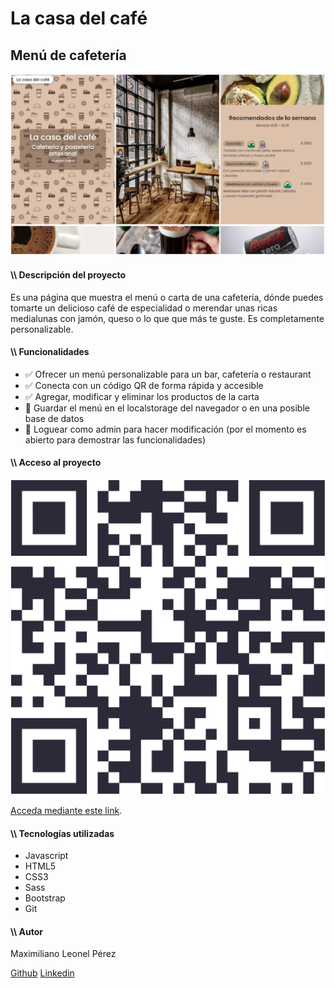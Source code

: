<h1>La casa del café</h1>
<h2>Menú de cafetería</h2>

<div>
<img src="img\lacasadelcafe.png">
</div>

<h4 class="text-lg">\\ Descripción del proyecto</h4>
<p>Es una página que muestra el menú o carta de una cafetería, dónde puedes tomarte un delicioso café de especialidad o merendar unas ricas medialunas con jamón, queso o lo que que más te guste. Es completamente personalizable.</p>

<h4 class="text-lg">\\ Funcionalidades</h4>

<ul>
<li>✅ Ofrecer un menú personalizable para un bar, cafetería o restaurant</li>
<li>✅ Conecta con un código QR de forma rápida y accesible</li>
<li>✅ Agregar, modificar y eliminar los productos de la carta</li>
<li>🔧 Guardar el menú en el localstorage del navegador o en una posible base de datos</li>
<li>🔧 Loguear como admin para hacer modificación (por el momento es abierto para demostrar las funcionalidades)</li>
</ul>

<h4 class="text-lg">\\ Acceso al proyecto</h4>

<div>
 <img src="/img/QRCode.png" class="img-fluid"/>
</div>

<a href="https://menu-cafeteria.vercel.app/" target="_blank">Acceda mediante este link</a>.

<h4 class="text-lg">\\ Tecnologías utilizadas</h4>

<div class="flex gap-x-2">
<ul>
<li>Javascript</li>
<li>HTML5</li>
<li>CSS3</li>
<li>Sass</li>
<li>Bootstrap</li>
<li>Git</li>
</ul>

<h4 class="text-lg">\\ Autor</h4>

<p>Maximiliano Leonel Pérez</p>
<a href="https://github.com/MaximilianoLeonel23" target="_blank">Github</a>
<a href="https://www.linkedin.com/in/maximiliano-leonel-p%C3%A9rez-8846b826a/" target="_blank">Linkedin</a>
